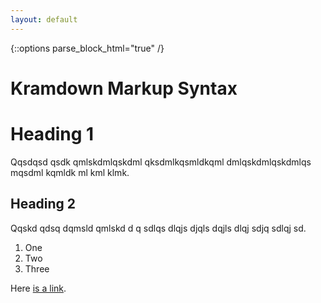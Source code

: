 ```yaml
---
layout: default
---
```


{::options parse_block_html="true" /}

# Kramdown Markup Syntax

# Heading 1

Qqsdqsd qsdk qmlskdmlqskdml qksdmlkqsmldkqml dmlqskdmlqskdmlqs mqsdml kqmldk ml kml klmk.

## Heading 2

Qqskd qdsq dqmsld qmlskd d q sdlqs dlqjs djqls dqjls dlqj sdjq sdlqj sd.

1. One
2. Two
3. Three

Here [is a link](http://github.com).

